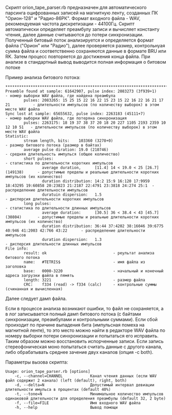 Скрипт orion_tape_parser.rb предназначен для автоматического парсинга оцифрованных записей на магнитную ленту, созданных ПК "Орион-128" и "Радио-86РК". Формат входного файла - WAV, рекомендуемая частота дискретизации - 44100Гц. Скрипт автоматически определяет преамбулу записи и вычисляет константу чтения, далее данные считываются до потери синхронизации. Полученный битовый поток анализируется и определяется формат файла ("Орион" или "Радио"), далее проверяется размер, контрольнуая сумма файла и соответственно сохраняются данные в формате BRU или RK. Затем процесс повторяется до достижения конца файла. При анализе в стандартный вывод выводится полная информация о битовом потоке


Пример анализа битового потока:
```
********************************************************************************
Preamble found at sample: 61642907, pulse index: 2083273 (3f939+1)                - номер выборки WAV файла, где найдена преамбула
        pulses: 2083265: 15 25 15 22 16 22 15 23 15 22 16 22 16 21 17 21          - длительности импульсов (по количеству выборок) в этом месте WAV файла
Sync lost at sample: 65655632, pulse index: 2263183 (45111+7)                     - номер выборки WAV файла, где потеряна синхронизация
        pulses: 2263175: 18 19 37 38 37 20 18 20 227 1105 2193 2359 10 12 10 51   - длительности импульсов (по количеству выборок) в этом месте WAV файла
Statistic:
        stream length, bits:    103360 (3278+0)                                   - размер битового потока (размер в байтах)
        average pulse diration: 19.0 (210746)                                     - средняя длительность импулься (общее количество)
        short pulses:                                                             - статистика по длительности коротких импульсов
                average duration,      [11.4] 14 < 19.0 < 25 [26.7] (149138)      - допустимые пределы и реальные длительности коротких импульсов (их количество) 
                duration distribution: 14:2 15:9 16:120 17:9959 18:43295 19:60858 20:23823 21:2187 22:4791 23:3818 24:274 25:1  - распределение длительности импульсов
                duratuin dispersion:   1.5                                        - дисперсия длительности коротких импульсов
        long pulses:                                                              - статистика по длительности длинных импульсов
                average duration:      [30.5] 36 < 38.4 < 43 [45.7] (30804)       - допустимые пределы и реальные длительности коротких импульсов (их количество)
                duration distribution: 36:44 37:4202 38:16046 39:6775 40:946 41:2003 42:766 43:22      - распределение длительности импульсов
                duration dispersion:   1.3                                        - дисперсия длительности длинных импульсов
File info:
        result: ok                             - реультат анализа битового потока
        name:   #TETRIS$                       - имя файла из заголовка
        base:   0000-3220                      - начальный и конечный адреса загрузки файла в пямять
        length: 3221                           - размер файла
        CRC:    f334 (read) -> f334 (calc)     - контрольные суммы (счинанная и вычисленная)
```
Далее следует дамп файла. 

Если в процессе анализа возникают ошибки, то файл не сохраняется, а в лог записывается полный дамп битового потока (с байтами синхронизации, преамбулами и контрольными суммами). Если сбой проиходит по причине выпадения бита (импульсная помеха на магнитной ленте), то это место можно найти в редакторе WAV файла по номеру выборки потери синхронизации и попытаться его исправить. Таким образом можно восстановить испорченные записи. Если запись стереофоническая моно попытаться считать данные с другого канала, либо обрабатывать среднее зачение двух каналов (опция -c both).

Параметры вызова скрипта:
```
Usage: orion_tape_parser.rb [options]
    -c, --channel=CHANNEL            Канал чтения данных (если WAV файл содержит 2 канала) (left (default), right, both)
    -d, --delta=N                    Допустимый интервал девиации длительности имульса в процентах (default 40%)
    -t, --tone=N                     Минимальное количество импульсов одинаковой длительности для определения преамбулы (default 32, 2 byte)
    -f, --file=FILE                  Имя входного WAV файла
    -h, --help                       Вывод помощи
```
